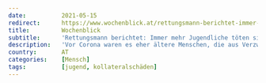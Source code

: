 ```yaml
---
date:          2021-05-15
redirect:      https://www.wochenblick.at/rettungsmann-berichtet-immer-mehr-jugendliche-toeten-sich-selbst/
title:         Wochenblick
subtitle:      'Rettungsmann berichtet: Immer mehr Jugendliche töten sich selbst'
description:   'Vor Corona waren es eher ältere Menschen, die aus Verzweiflung die Kraft weiterzuleben nicht mehr aufbringen konnten. Jetzt sind es die, die das Leben noch vor sich gehabt hätten. Die Opfer einer eiskalten Corona-Politik.'
country:       AT
categories:    [Mensch]
tags:          [jugend, kollateralschäden]
---
```

